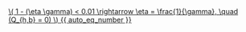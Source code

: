 <a href="/eco2_guide_center/1.%20ECO2%20Logic%20Guide/Hee1_Equation_List.html" class="equation-link" target="_blank" rel="noopener noreferrer">
  \( 1 - (\eta \gamma) < 0.01 \rightarrow \eta = \frac{1}{\gamma}, \quad (Q_{h,b} = 0) \) {{ auto_eq_number }}
</a>
